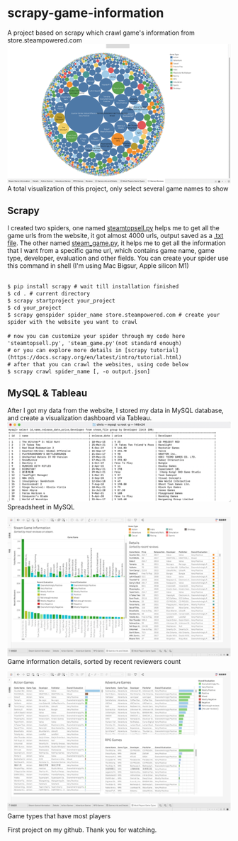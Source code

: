 # scrapy-game-information
A project based on scrapy which crawl game's information from store.steampowered.com
![image](https://github.com/gonggqing/scrapy-game-information/blob/main/game%20reviews.png)
A total visualization of this project, only select several game names to show
## Scrapy
I created two spiders, one named [steamtopsell.py](https://github.com/gonggqing/scrapy-game-information/blob/main/steamtopsell.py) helps me to get all the game urls from the website, it got almost 4000 urls, output saved as a [.txt file](https://github.com/gonggqing/scrapy-game-information/blob/main/games_url.txt). The other named [steam_game.py](https://github.com/gonggqing/scrapy-game-information/blob/main/steam_game.py), it helps me to get all the information that I want from a specific game url, which contains game name, game type, developer, evaluation and other fields. You can create your spider use this command in shell (I'm using Mac Bigsur, Apple silicon M1)
```

$ pip install scrapy # wait till installation finished
$ cd . # current directory
$ scrapy startproject your_project
$ cd your_project 
$ scrapy genspider spider_name store.steampowered.com # create your spider with the website you want to crawl

# now you can customize your spider through my code here 'steamtopsell.py', 'steam_game.py'(not standard enough)
# or you can explore more details in [scrapy tutorial](https://docs.scrapy.org/en/latest/intro/tutorial.html)
# after that you can crawl the websites, using code below
$ scrapy crawl spider_name [, -o output.json]

```

## MySQL & Tableau
After I got my data from the website, I stored my data in MySQL database, and create a visualization dashboard via Tableau.
![image](https://github.com/gonggqing/scrapy-game-information/blob/main/nysql_games_info.png)
Spreadsheet in MySQL

![image](https://github.com/gonggqing/scrapy-game-information/blob/main/games_info.png)
Game information details, sorted by recent reviewers count

![image](https://github.com/gonggqing/scrapy-game-information/blob/main/game%20types.png)
Game types that have most players

First project on my github. Thank you for watching.
